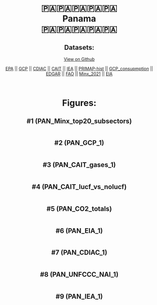 
<center>
<h1 align="center">
🇵🇦🇵🇦🇵🇦🇵🇦🇵🇦
<br>
Panama
<br>
🇵🇦🇵🇦🇵🇦🇵🇦🇵🇦
</h1>
<h2>Datasets:</h2>
<p><a href="https://github.com/dquintani/GreenhouseData/tree/master/country_data/PAN_Panama/data">View on Github</a>
<br></p><p><a href="data/PAN_EPA.csv">EPA</a> || <a href="data/PAN_GCP.csv">GCP</a> || <a href="data/PAN_CDIAC.csv">CDIAC</a> || <a href="data/PAN_CAIT.csv">CAIT</a> || <a href="data/PAN_IEA.csv">IEA</a> || <a href="data/PAN_PRIMAP-hist.csv">PRIMAP-hist</a> || <a href="data/PAN_GCP_consupmption.csv">GCP_consupmption</a> || <a href="data/PAN_EDGAR.csv">EDGAR</a> || <a href="data/PAN_FAO.csv">FAO</a> || <a href="data/PAN_Minx_2021.csv">Minx_2021</a> || <a href="data/PAN_EIA.csv">EIA</a></p><p><br></p>
<h1>Figures:</h1><h2>#1 (PAN_Minx_top20_subsectors)</h2>
<p><img alt="" src="figures/PAN_Minx_top20_subsectors.png" /></p><h2>#2 (PAN_GCP_1)</h2>
<p><img alt="" src="figures/PAN_GCP_1.png" /></p><h2>#3 (PAN_CAIT_gases_1)</h2>
<p><img alt="" src="figures/PAN_CAIT_gases_1.png" /></p><h2>#4 (PAN_CAIT_lucf_vs_nolucf)</h2>
<p><img alt="" src="figures/PAN_CAIT_lucf_vs_nolucf.png" /></p><h2>#5 (PAN_CO2_totals)</h2>
<p><img alt="" src="figures/PAN_CO2_totals.png" /></p><h2>#6 (PAN_EIA_1)</h2>
<p><img alt="" src="figures/PAN_EIA_1.png" /></p><h2>#7 (PAN_CDIAC_1)</h2>
<p><img alt="" src="figures/PAN_CDIAC_1.png" /></p><h2>#8 (PAN_UNFCCC_NAI_1)</h2>
<p><img alt="" src="figures/PAN_UNFCCC_NAI_1.png" /></p><h2>#9 (PAN_IEA_1)</h2>
<p><img alt="" src="figures/PAN_IEA_1.png" /></p>